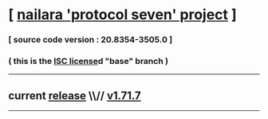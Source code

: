 
# [ [nailara 'protocol seven' project](http://nailara.network/) ]

### [ source code version : 20.8354-3505.0 ]

### ( this is the [ISC license](license)d "base" branch )
---
## current [release](https://github.com/taekiten/nailara/releases) \\\\// [v1.71.7](https://github.com/taekiten/nailara/releases/tag/v1.71.7)
---
